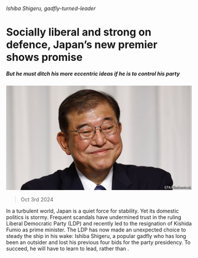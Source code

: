 ###### Ishiba Shigeru, gadfly-turned-leader

# Socially liberal and strong on defence, Japan’s new premier shows promise 

##### But he must ditch his more eccentric ideas if he is to control his party 

![image](images/20241005_LDP502.jpg) 

> Oct 3rd 2024 

In a turbulent world, Japan is a quiet force for stability. Yet its domestic politics is stormy. Frequent scandals have undermined trust in the ruling Liberal Democratic Party (LDP) and recently led to the resignation of Kishida Fumio as prime minister. The LDP has now made an unexpected choice to steady the ship in his wake: Ishiba Shigeru, a popular gadfly who has long been an outsider and lost his previous four bids for the party presidency. To succeed, he will have to learn to lead, rather than .


